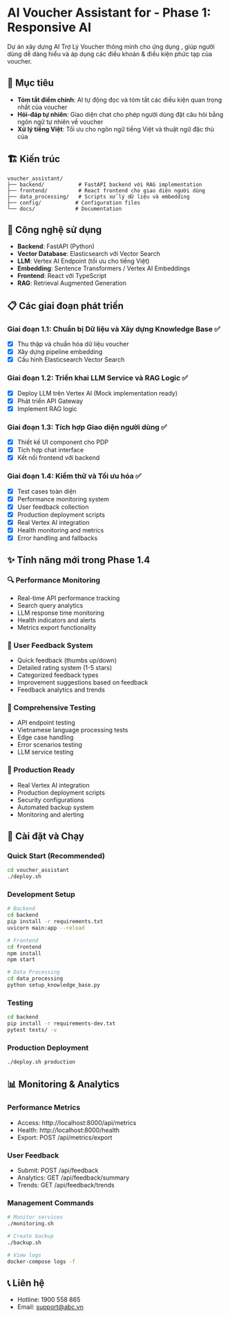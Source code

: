 # AI Voucher Assistant for   - Phase 1: Responsive AI

Dự án xây dựng AI Trợ Lý Voucher thông minh cho ứng dụng  , giúp người dùng dễ dàng hiểu và áp dụng các điều khoản & điều kiện phức tạp của voucher.

## 🎯 Mục tiêu

- **Tóm tắt điểm chính**: AI tự động đọc và tóm tắt các điều kiện quan trọng nhất của voucher
- **Hỏi-đáp tự nhiên**: Giao diện chat cho phép người dùng đặt câu hỏi bằng ngôn ngữ tự nhiên về voucher
- **Xử lý tiếng Việt**: Tối ưu cho ngôn ngữ tiếng Việt và thuật ngữ đặc thù của  

## 🏗️ Kiến trúc

```
voucher_assistant/
├── backend/           # FastAPI backend với RAG implementation
├── frontend/          # React frontend cho giao diện người dùng
├── data_processing/   # Scripts xử lý dữ liệu và embedding
├── config/           # Configuration files
└── docs/             # Documentation
```

## 🚀 Công nghệ sử dụng

- **Backend**: FastAPI (Python)
- **Vector Database**: Elasticsearch với Vector Search
- **LLM**: Vertex AI Endpoint (tối ưu cho tiếng Việt)
- **Embedding**: Sentence Transformers / Vertex AI Embeddings
- **Frontend**: React với TypeScript
- **RAG**: Retrieval Augmented Generation

## 📋 Các giai đoạn phát triển

### Giai đoạn 1.1: Chuẩn bị Dữ liệu và Xây dựng Knowledge Base ✅
- [x] Thu thập và chuẩn hóa dữ liệu voucher
- [x] Xây dựng pipeline embedding
- [x] Cấu hình Elasticsearch Vector Search

### Giai đoạn 1.2: Triển khai LLM Service và RAG Logic ✅
- [x] Deploy LLM trên Vertex AI (Mock implementation ready)
- [x] Phát triển API Gateway
- [x] Implement RAG logic

### Giai đoạn 1.3: Tích hợp Giao diện người dùng ✅
- [x] Thiết kế UI component cho PDP
- [x] Tích hợp chat interface
- [x] Kết nối frontend với backend

### Giai đoạn 1.4: Kiểm thử và Tối ưu hóa ✅
- [x] Test cases toàn diện
- [x] Performance monitoring system
- [x] User feedback collection
- [x] Production deployment scripts
- [x] Real Vertex AI integration
- [x] Health monitoring and metrics
- [x] Error handling and fallbacks

## ✨ Tính năng mới trong Phase 1.4

### 🔍 Performance Monitoring
- Real-time API performance tracking
- Search query analytics
- LLM response time monitoring
- Health indicators and alerts
- Metrics export functionality

### 💬 User Feedback System
- Quick feedback (thumbs up/down)
- Detailed rating system (1-5 stars)
- Categorized feedback types
- Improvement suggestions based on feedback
- Feedback analytics and trends

### 🧪 Comprehensive Testing
- API endpoint testing
- Vietnamese language processing tests
- Edge case handling
- Error scenarios testing
- LLM service testing

### 🚀 Production Ready
- Real Vertex AI integration
- Production deployment scripts
- Security configurations
- Automated backup system
- Monitoring and alerting

## 🔧 Cài đặt và Chạy

### Quick Start (Recommended)
```bash
cd voucher_assistant
./deploy.sh
```

### Development Setup
```bash
# Backend
cd backend
pip install -r requirements.txt
uvicorn main:app --reload

# Frontend
cd frontend
npm install
npm start

# Data Processing
cd data_processing
python setup_knowledge_base.py
```

### Testing
```bash
cd backend
pip install -r requirements-dev.txt
pytest tests/ -v
```

### Production Deployment
```bash
./deploy.sh production
```

## 📊 Monitoring & Analytics

### Performance Metrics
- Access: http://localhost:8000/api/metrics
- Health: http://localhost:8000/health
- Export: POST /api/metrics/export

### User Feedback
- Submit: POST /api/feedback
- Analytics: GET /api/feedback/summary
- Trends: GET /api/feedback/trends

### Management Commands
```bash
# Monitor services
./monitoring.sh

# Create backup
./backup.sh

# View logs
docker-compose logs -f
```

## 📞 Liên hệ

- Hotline: 1900 558 865
- Email: support@abc.vn

